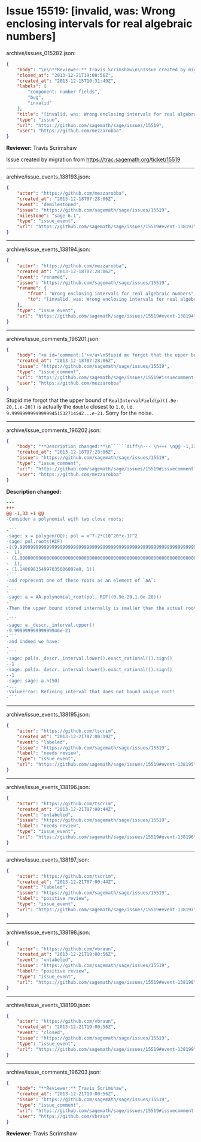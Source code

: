 # Issue 15519: [invalid, was: Wrong enclosing intervals for real algebraic numbers]

archive/issues_015282.json:
```json
{
    "body": "\n\n**Reviewer:** Travis Scrimshaw\n\nIssue created by migration from https://trac.sagemath.org/ticket/15519\n\n",
    "closed_at": "2013-12-21T19:00:56Z",
    "created_at": "2013-12-15T10:31:49Z",
    "labels": [
        "component: number fields",
        "bug",
        "invalid"
    ],
    "title": "[invalid, was: Wrong enclosing intervals for real algebraic numbers]",
    "type": "issue",
    "url": "https://github.com/sagemath/sage/issues/15519",
    "user": "https://github.com/mezzarobba"
}
```


**Reviewer:** Travis Scrimshaw

Issue created by migration from https://trac.sagemath.org/ticket/15519





---

archive/issue_events_138193.json:
```json
{
    "actor": "https://github.com/mezzarobba",
    "created_at": "2013-12-18T07:28:06Z",
    "event": "demilestoned",
    "issue": "https://github.com/sagemath/sage/issues/15519",
    "milestone": "sage-6.1",
    "type": "issue_event",
    "url": "https://github.com/sagemath/sage/issues/15519#event-138193"
}
```



---

archive/issue_events_138194.json:
```json
{
    "actor": "https://github.com/mezzarobba",
    "created_at": "2013-12-18T07:28:06Z",
    "event": "renamed",
    "issue": "https://github.com/sagemath/sage/issues/15519",
    "rename": {
        "from": "Wrong enclosing intervals for real algebraic numbers",
        "to": "[invalid, was: Wrong enclosing intervals for real algebraic numbers]"
    },
    "type": "issue_event",
    "url": "https://github.com/sagemath/sage/issues/15519#event-138194"
}
```



---

archive/issue_comments_196201.json:
```json
{
    "body": "<a id='comment:1'></a>\nStupid me forgot that the upper bound of `RealIntervalField(p)((.9e-20,1.e-20))` is actually the `double` closest to `1.0`, i.e. `9.999999999999999451532714542...e-21`. Sorry for the noise.",
    "created_at": "2013-12-18T07:28:06Z",
    "issue": "https://github.com/sagemath/sage/issues/15519",
    "type": "issue_comment",
    "url": "https://github.com/sagemath/sage/issues/15519#issuecomment-196201",
    "user": "https://github.com/mezzarobba"
}
```

<a id='comment:1'></a>
Stupid me forgot that the upper bound of `RealIntervalField(p)((.9e-20,1.e-20))` is actually the `double` closest to `1.0`, i.e. `9.999999999999999451532714542...e-21`. Sorry for the noise.



---

archive/issue_comments_196202.json:
```json
{
    "body": "**Description changed:**\n``````diff\n--- \n+++ \n@@ -1,33 +1 @@\n-Consider a polynomial with two close roots:\n \n-```\n-sage: x = polygen(QQ); pol = x^7-2*(10^20*x-1)^2\n-sage: pol.roots(RIF)\n-[(9.999999999999999999999999999999999999999999999999999999999999999999999?e-21,\n-  1),\n- (1.000000000000000000000000000000000000000000000000000000000000000000001?e-20,\n-  1),\n- (1.14869835499703500680?e8, 1)]\n-```\n-and represent one of these roots as an element of `AA`:\n-\n-```\n-sage: a = AA.polynomial_root(pol, RIF((0.9e-20,1.0e-20)))\n-```\n-Then the upper bound stored internally is smaller than the actual root:\n-\n-```\n-sage: a._descr._interval.upper()\n-9.99999999999999946e-21\n-```\n-and indeed we have:\n-\n-```\n-sage: pol(a._descr._interval.lower().exact_rational()).sign()\n--1\n-sage: pol(a._descr._interval.lower().exact_rational()).sign()\n--1\n-sage: sage: a.n(50)\n-...\n-ValueError: Refining interval that does not bound unique root!\n-```\n``````\n",
    "created_at": "2013-12-18T07:28:06Z",
    "issue": "https://github.com/sagemath/sage/issues/15519",
    "type": "issue_comment",
    "url": "https://github.com/sagemath/sage/issues/15519#issuecomment-196202",
    "user": "https://github.com/mezzarobba"
}
```

**Description changed:**
``````diff
--- 
+++ 
@@ -1,33 +1 @@
-Consider a polynomial with two close roots:
 
-```
-sage: x = polygen(QQ); pol = x^7-2*(10^20*x-1)^2
-sage: pol.roots(RIF)
-[(9.999999999999999999999999999999999999999999999999999999999999999999999?e-21,
-  1),
- (1.000000000000000000000000000000000000000000000000000000000000000000001?e-20,
-  1),
- (1.14869835499703500680?e8, 1)]
-```
-and represent one of these roots as an element of `AA`:
-
-```
-sage: a = AA.polynomial_root(pol, RIF((0.9e-20,1.0e-20)))
-```
-Then the upper bound stored internally is smaller than the actual root:
-
-```
-sage: a._descr._interval.upper()
-9.99999999999999946e-21
-```
-and indeed we have:
-
-```
-sage: pol(a._descr._interval.lower().exact_rational()).sign()
--1
-sage: pol(a._descr._interval.lower().exact_rational()).sign()
--1
-sage: sage: a.n(50)
-...
-ValueError: Refining interval that does not bound unique root!
-```
``````




---

archive/issue_events_138195.json:
```json
{
    "actor": "https://github.com/tscrim",
    "created_at": "2013-12-21T07:00:19Z",
    "event": "labeled",
    "issue": "https://github.com/sagemath/sage/issues/15519",
    "label": "needs review",
    "type": "issue_event",
    "url": "https://github.com/sagemath/sage/issues/15519#event-138195"
}
```



---

archive/issue_events_138196.json:
```json
{
    "actor": "https://github.com/tscrim",
    "created_at": "2013-12-21T07:00:44Z",
    "event": "unlabeled",
    "issue": "https://github.com/sagemath/sage/issues/15519",
    "label": "needs review",
    "type": "issue_event",
    "url": "https://github.com/sagemath/sage/issues/15519#event-138196"
}
```



---

archive/issue_events_138197.json:
```json
{
    "actor": "https://github.com/tscrim",
    "created_at": "2013-12-21T07:00:44Z",
    "event": "labeled",
    "issue": "https://github.com/sagemath/sage/issues/15519",
    "label": "positive review",
    "type": "issue_event",
    "url": "https://github.com/sagemath/sage/issues/15519#event-138197"
}
```



---

archive/issue_events_138198.json:
```json
{
    "actor": "https://github.com/vbraun",
    "created_at": "2013-12-21T19:00:56Z",
    "event": "unlabeled",
    "issue": "https://github.com/sagemath/sage/issues/15519",
    "label": "positive review",
    "type": "issue_event",
    "url": "https://github.com/sagemath/sage/issues/15519#event-138198"
}
```



---

archive/issue_events_138199.json:
```json
{
    "actor": "https://github.com/vbraun",
    "created_at": "2013-12-21T19:00:56Z",
    "event": "closed",
    "issue": "https://github.com/sagemath/sage/issues/15519",
    "type": "issue_event",
    "url": "https://github.com/sagemath/sage/issues/15519#event-138199"
}
```



---

archive/issue_comments_196203.json:
```json
{
    "body": "**Reviewer:** Travis Scrimshaw",
    "created_at": "2013-12-21T19:00:56Z",
    "issue": "https://github.com/sagemath/sage/issues/15519",
    "type": "issue_comment",
    "url": "https://github.com/sagemath/sage/issues/15519#issuecomment-196203",
    "user": "https://github.com/vbraun"
}
```

**Reviewer:** Travis Scrimshaw
